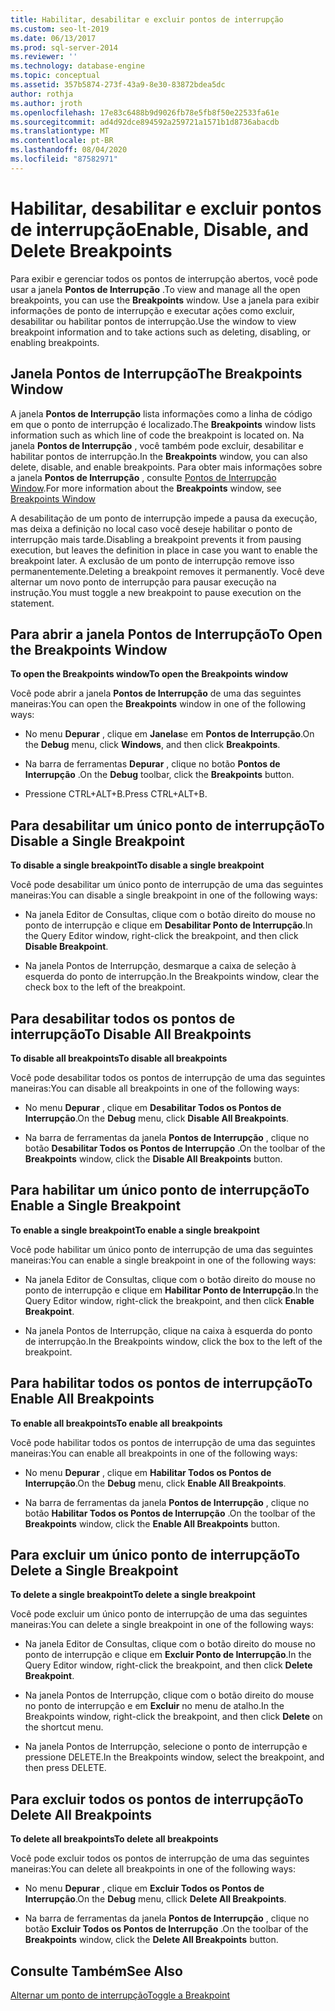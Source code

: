 ```yaml
---
title: Habilitar, desabilitar e excluir pontos de interrupção
ms.custom: seo-lt-2019
ms.date: 06/13/2017
ms.prod: sql-server-2014
ms.reviewer: ''
ms.technology: database-engine
ms.topic: conceptual
ms.assetid: 357b5874-273f-43a9-8e30-83872bdea5dc
author: rothja
ms.author: jroth
ms.openlocfilehash: 17e83c6488b9d9026fb78e5fb8f50e22533fa61e
ms.sourcegitcommit: ad4d92dce894592a259721a1571b1d8736abacdb
ms.translationtype: MT
ms.contentlocale: pt-BR
ms.lasthandoff: 08/04/2020
ms.locfileid: "87582971"
---
```

# <a name="enable-disable-and-delete-breakpoints"></a><span data-ttu-id="de4a3-102">Habilitar, desabilitar e excluir pontos de interrupção</span><span class="sxs-lookup"><span data-stu-id="de4a3-102">Enable, Disable, and Delete Breakpoints</span></span>
  <span data-ttu-id="de4a3-103">Para exibir e gerenciar todos os pontos de interrupção abertos, você pode usar a janela **Pontos de Interrupção** .</span><span class="sxs-lookup"><span data-stu-id="de4a3-103">To view and manage all the open breakpoints, you can use the **Breakpoints** window.</span></span> <span data-ttu-id="de4a3-104">Use a janela para exibir informações de ponto de interrupção e executar ações como excluir, desabilitar ou habilitar pontos de interrupção.</span><span class="sxs-lookup"><span data-stu-id="de4a3-104">Use the window to view breakpoint information and to take actions such as deleting, disabling, or enabling breakpoints.</span></span>  
  
## <a name="the-breakpoints-window"></a><span data-ttu-id="de4a3-105">Janela Pontos de Interrupção</span><span class="sxs-lookup"><span data-stu-id="de4a3-105">The Breakpoints Window</span></span>  
 <span data-ttu-id="de4a3-106">A janela **Pontos de Interrupção** lista informações como a linha de código em que o ponto de interrupção é localizado.</span><span class="sxs-lookup"><span data-stu-id="de4a3-106">The **Breakpoints** window lists information such as which line of code the breakpoint is located on.</span></span> <span data-ttu-id="de4a3-107">Na janela **Pontos de Interrupção** , você também pode excluir, desabilitar e habilitar pontos de interrupção.</span><span class="sxs-lookup"><span data-stu-id="de4a3-107">In the **Breakpoints** window, you can also delete, disable, and enable breakpoints.</span></span> <span data-ttu-id="de4a3-108">Para obter mais informações sobre a janela **Pontos de Interrupção** , consulte [Pontos de Interrupção Window](transact-sql-debugger-breakpoints-window.md).</span><span class="sxs-lookup"><span data-stu-id="de4a3-108">For more information about the **Breakpoints** window, see [Breakpoints Window](transact-sql-debugger-breakpoints-window.md)</span></span>  
  
 <span data-ttu-id="de4a3-109">A desabilitação de um ponto de interrupção impede a pausa da execução, mas deixa a definição no local caso você deseje habilitar o ponto de interrupção mais tarde.</span><span class="sxs-lookup"><span data-stu-id="de4a3-109">Disabling a breakpoint prevents it from pausing execution, but leaves the definition in place in case you want to enable the breakpoint later.</span></span> <span data-ttu-id="de4a3-110">A exclusão de um ponto de interrupção remove isso permanentemente.</span><span class="sxs-lookup"><span data-stu-id="de4a3-110">Deleting a breakpoint removes it permanently.</span></span> <span data-ttu-id="de4a3-111">Você deve alternar um novo ponto de interrupção para pausar execução na instrução.</span><span class="sxs-lookup"><span data-stu-id="de4a3-111">You must toggle a new breakpoint to pause execution on the statement.</span></span>  
  
## <a name="to-open-the-breakpoints-window"></a><span data-ttu-id="de4a3-112">Para abrir a janela Pontos de Interrupção</span><span class="sxs-lookup"><span data-stu-id="de4a3-112">To Open the Breakpoints Window</span></span>  
 <span data-ttu-id="de4a3-113">**To open the Breakpoints window**</span><span class="sxs-lookup"><span data-stu-id="de4a3-113">**To open the Breakpoints window**</span></span>  
  
 <span data-ttu-id="de4a3-114">Você pode abrir a janela **Pontos de Interrupção** de uma das seguintes maneiras:</span><span class="sxs-lookup"><span data-stu-id="de4a3-114">You can open the **Breakpoints** window in one of the following ways:</span></span>  
  
-   <span data-ttu-id="de4a3-115">No menu **Depurar** , clique em **Janelas**e em **Pontos de Interrupção**.</span><span class="sxs-lookup"><span data-stu-id="de4a3-115">On the **Debug** menu, click **Windows**, and then click **Breakpoints**.</span></span>  
  
-   <span data-ttu-id="de4a3-116">Na barra de ferramentas **Depurar** , clique no botão **Pontos de Interrupção** .</span><span class="sxs-lookup"><span data-stu-id="de4a3-116">On the **Debug** toolbar, click the **Breakpoints** button.</span></span>  
  
-   <span data-ttu-id="de4a3-117">Pressione CTRL+ALT+B.</span><span class="sxs-lookup"><span data-stu-id="de4a3-117">Press CTRL+ALT+B.</span></span>  
  
## <a name="to-disable-a-single-breakpoint"></a><span data-ttu-id="de4a3-118">Para desabilitar um único ponto de interrupção</span><span class="sxs-lookup"><span data-stu-id="de4a3-118">To Disable a Single Breakpoint</span></span>  
 <span data-ttu-id="de4a3-119">**To disable a single breakpoint**</span><span class="sxs-lookup"><span data-stu-id="de4a3-119">**To disable a single breakpoint**</span></span>  
  
 <span data-ttu-id="de4a3-120">Você pode desabilitar um único ponto de interrupção de uma das seguintes maneiras:</span><span class="sxs-lookup"><span data-stu-id="de4a3-120">You can disable a single breakpoint in one of the following ways:</span></span>  
  
-   <span data-ttu-id="de4a3-121">Na janela Editor de Consultas, clique com o botão direito do mouse no ponto de interrupção e clique em **Desabilitar Ponto de Interrupção**.</span><span class="sxs-lookup"><span data-stu-id="de4a3-121">In the Query Editor window, right-click the breakpoint, and then click **Disable Breakpoint**.</span></span>  
  
-   <span data-ttu-id="de4a3-122">Na janela Pontos de Interrupção, desmarque a caixa de seleção à esquerda do ponto de interrupção.</span><span class="sxs-lookup"><span data-stu-id="de4a3-122">In the Breakpoints window, clear the check box to the left of the breakpoint.</span></span>  
  
## <a name="to-disable-all-breakpoints"></a><span data-ttu-id="de4a3-123">Para desabilitar todos os pontos de interrupção</span><span class="sxs-lookup"><span data-stu-id="de4a3-123">To Disable All Breakpoints</span></span>  
 <span data-ttu-id="de4a3-124">**To disable all breakpoints**</span><span class="sxs-lookup"><span data-stu-id="de4a3-124">**To disable all breakpoints**</span></span>  
  
 <span data-ttu-id="de4a3-125">Você pode desabilitar todos os pontos de interrupção de uma das seguintes maneiras:</span><span class="sxs-lookup"><span data-stu-id="de4a3-125">You can disable all breakpoints in one of the following ways:</span></span>  
  
-   <span data-ttu-id="de4a3-126">No menu **Depurar** , clique em **Desabilitar Todos os Pontos de Interrupção**.</span><span class="sxs-lookup"><span data-stu-id="de4a3-126">On the **Debug** menu, click **Disable All Breakpoints**.</span></span>  
  
-   <span data-ttu-id="de4a3-127">Na barra de ferramentas da janela **Pontos de Interrupção** , clique no botão **Desabilitar Todos os Pontos de Interrupção** .</span><span class="sxs-lookup"><span data-stu-id="de4a3-127">On the toolbar of the **Breakpoints** window, click the **Disable All Breakpoints** button.</span></span>  
  
## <a name="to-enable-a-single-breakpoint"></a><span data-ttu-id="de4a3-128">Para habilitar um único ponto de interrupção</span><span class="sxs-lookup"><span data-stu-id="de4a3-128">To Enable a Single Breakpoint</span></span>  
 <span data-ttu-id="de4a3-129">**To enable a single breakpoint**</span><span class="sxs-lookup"><span data-stu-id="de4a3-129">**To enable a single breakpoint**</span></span>  
  
 <span data-ttu-id="de4a3-130">Você pode habilitar um único ponto de interrupção de uma das seguintes maneiras:</span><span class="sxs-lookup"><span data-stu-id="de4a3-130">You can enable a single breakpoint in one of the following ways:</span></span>  
  
-   <span data-ttu-id="de4a3-131">Na janela Editor de Consultas, clique com o botão direito do mouse no ponto de interrupção e clique em **Habilitar Ponto de Interrupção**.</span><span class="sxs-lookup"><span data-stu-id="de4a3-131">In the Query Editor window, right-click the breakpoint, and then click **Enable Breakpoint**.</span></span>  
  
-   <span data-ttu-id="de4a3-132">Na janela Pontos de Interrupção, clique na caixa à esquerda do ponto de interrupção.</span><span class="sxs-lookup"><span data-stu-id="de4a3-132">In the Breakpoints window, click the box to the left of the breakpoint.</span></span>  
  
## <a name="to-enable-all-breakpoints"></a><span data-ttu-id="de4a3-133">Para habilitar todos os pontos de interrupção</span><span class="sxs-lookup"><span data-stu-id="de4a3-133">To Enable All Breakpoints</span></span>  
 <span data-ttu-id="de4a3-134">**To enable all breakpoints**</span><span class="sxs-lookup"><span data-stu-id="de4a3-134">**To enable all breakpoints**</span></span>  
  
 <span data-ttu-id="de4a3-135">Você pode habilitar todos os pontos de interrupção de uma das seguintes maneiras:</span><span class="sxs-lookup"><span data-stu-id="de4a3-135">You can enable all breakpoints in one of the following ways:</span></span>  
  
-   <span data-ttu-id="de4a3-136">No menu **Depurar** , clique em **Habilitar Todos os Pontos de Interrupção**.</span><span class="sxs-lookup"><span data-stu-id="de4a3-136">On the **Debug** menu, click **Enable All Breakpoints**.</span></span>  
  
-   <span data-ttu-id="de4a3-137">Na barra de ferramentas da janela **Pontos de Interrupção** , clique no botão **Habilitar Todos os Pontos de Interrupção** .</span><span class="sxs-lookup"><span data-stu-id="de4a3-137">On the toolbar of the **Breakpoints** window, click the **Enable All Breakpoints** button.</span></span>  
  
## <a name="to-delete-a-single-breakpoint"></a><span data-ttu-id="de4a3-138">Para excluir um único ponto de interrupção</span><span class="sxs-lookup"><span data-stu-id="de4a3-138">To Delete a Single Breakpoint</span></span>  
 <span data-ttu-id="de4a3-139">**To delete a single breakpoint**</span><span class="sxs-lookup"><span data-stu-id="de4a3-139">**To delete a single breakpoint**</span></span>  
  
 <span data-ttu-id="de4a3-140">Você pode excluir um único ponto de interrupção de uma das seguintes maneiras:</span><span class="sxs-lookup"><span data-stu-id="de4a3-140">You can delete a single breakpoint in one of the following ways:</span></span>  
  
-   <span data-ttu-id="de4a3-141">Na janela Editor de Consultas, clique com o botão direito do mouse no ponto de interrupção e clique em **Excluir Ponto de Interrupção**.</span><span class="sxs-lookup"><span data-stu-id="de4a3-141">In the Query Editor window, right-click the breakpoint, and then click **Delete Breakpoint**.</span></span>  
  
-   <span data-ttu-id="de4a3-142">Na janela Pontos de Interrupção, clique com o botão direito do mouse no ponto de interrupção e em **Excluir** no menu de atalho.</span><span class="sxs-lookup"><span data-stu-id="de4a3-142">In the Breakpoints window, right-click the breakpoint, and then click **Delete** on the shortcut menu.</span></span>  
  
-   <span data-ttu-id="de4a3-143">Na janela Pontos de Interrupção, selecione o ponto de interrupção e pressione DELETE.</span><span class="sxs-lookup"><span data-stu-id="de4a3-143">In the Breakpoints window, select the breakpoint, and then press DELETE.</span></span>  
  
## <a name="to-delete-all-breakpoints"></a><span data-ttu-id="de4a3-144">Para excluir todos os pontos de interrupção</span><span class="sxs-lookup"><span data-stu-id="de4a3-144">To Delete All Breakpoints</span></span>  
 <span data-ttu-id="de4a3-145">**To delete all breakpoints**</span><span class="sxs-lookup"><span data-stu-id="de4a3-145">**To delete all breakpoints**</span></span>  
  
 <span data-ttu-id="de4a3-146">Você pode excluir todos os pontos de interrupção de uma das seguintes maneiras:</span><span class="sxs-lookup"><span data-stu-id="de4a3-146">You can delete all breakpoints in one of the following ways:</span></span>  
  
-   <span data-ttu-id="de4a3-147">No menu **Depurar** , clique em **Excluir Todos os Pontos de Interrupção**.</span><span class="sxs-lookup"><span data-stu-id="de4a3-147">On the **Debug** menu, cllick **Delete All Breakpoints**.</span></span>  
  
-   <span data-ttu-id="de4a3-148">Na barra de ferramentas da janela **Pontos de Interrupção** , clique no botão **Excluir Todos os Pontos de Interrupção** .</span><span class="sxs-lookup"><span data-stu-id="de4a3-148">On the toolbar of the **Breakpoints** window, click the **Delete All Breakpoints** button.</span></span>  
  
## <a name="see-also"></a><span data-ttu-id="de4a3-149">Consulte Também</span><span class="sxs-lookup"><span data-stu-id="de4a3-149">See Also</span></span>  
 [<span data-ttu-id="de4a3-150">Alternar um ponto de interrupção</span><span class="sxs-lookup"><span data-stu-id="de4a3-150">Toggle a Breakpoint</span></span>](../spatial/point.md)  
  
  
